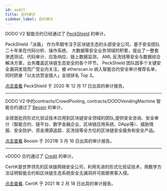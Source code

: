 ```yaml
---
id: audit
title: 合约审计
sidebar_label: 合约审计
---
```


DODO V2 智能合约已经通过了 [PeckShield](https://peckshield.cn/zh) 的审计。 

PeckShield「派盾」 作为早期专注于区块链生态的头部安全公司，基于安全团队二十年来在代码分析、操作系统、 ⼤数据等安全业务领域的积累，提出了一整套渗透测试、代码审计、应急响应、链上数据监测， AML 反洗钱等安全与数据综合解决方案，业务覆盖区块链生态安全的各个环节。 PeckShield 团队因多个关键安全漏洞发现而广受业内关注，被 etherscan.io 纳入智能合约安全审计推荐名单，同时跻身「以太坊赏金猎人」全球排名 Top 3。

[点击查看](https://github.com/DODOEX/contractV2/blob/main/audit/PeckShield-Audit-DODOV2-v1.0.pdf) PeckShield 于 2020 年 12 月 17 日出具的审计报告。

----

DODO V2 中的contracts/CrowdPooling, contracts/DODOVendingMachine 智能合约通过了 [Beosin](https://www.lianantech.com/#/) 的审计。

全球首批将形式化验证技术应用到区块链安全领域的团队,提供安全咨询、安全审计（智能合约、链平台、数字金融企业、区块链应用系统、DApp等）、威胁情报、安全防护、资金溯源追踪、反洗钱等全方位的区块链安全服务和安全产品。

[点击查看](https://github.com/DODOEX/contractV2/blob/main/audit/Smart%20contract%20security%20audit%20report-DODO.pdf)  Beosin 于 2021年 3 月 16 日出具的审计报告。

----

vDODO 合约通过了 [Credit](https://www.trailofbits.com/) 的审计。

CertiK是世界领先的区块链网络安全公司，利用先进的形式化验证技术，用数学方法证明智能合约和区块链生态系统安全无漏洞并可抵御黑客入侵。

[点击查看](https://github.com/DODOEX/contractV2/blob/main/audit/vDODO-final-report.pdf). CertiK 于 2021 年 2 月 18 日出具的审计报告。

